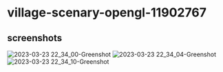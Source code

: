 # village-scenary-opengl-11902767

## screenshots
![2023-03-23 22_34_00-Greenshot](https://user-images.githubusercontent.com/63254416/227283493-ab96117e-5301-4eb1-93c4-70749cc960c0.png)
![2023-03-23 22_34_04-Greenshot](https://user-images.githubusercontent.com/63254416/227283520-45069e9e-cfe1-4c5a-a70a-7ea06c91c1e1.png)
![2023-03-23 22_34_10-Greenshot](https://user-images.githubusercontent.com/63254416/227283533-0fe82cc5-4918-43a4-bce2-7d709ba92707.png)
